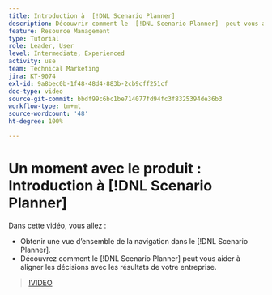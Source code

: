 ```yaml
---
title: Introduction à  [!DNL Scenario Planner]
description: Découvrir comment le  [!DNL Scenario Planner]  peut vous aider à aligner vos décisions sur les résultats de votre entreprise. Découvrir comment naviguer [!DNL Scenario Planner].
feature: Resource Management
type: Tutorial
role: Leader, User
level: Intermediate, Experienced
activity: use
team: Technical Marketing
jira: KT-9074
exl-id: 9a8bec0b-1f48-48d4-883b-2cb9cff251cf
doc-type: video
source-git-commit: bbdf99c6bc1be714077fd94fc3f8325394de36b3
workflow-type: tm+mt
source-wordcount: '48'
ht-degree: 100%

---
```


# Un moment avec le produit : Introduction à [!DNL Scenario Planner]

Dans cette vidéo, vous allez :

* Obtenir une vue d’ensemble de la navigation dans le [!DNL Scenario Planner].
* Découvrez comment le [!DNL Scenario Planner] peut vous aider à aligner les décisions avec les résultats de votre entreprise.

>[!VIDEO](https://video.tv.adobe.com/v/335316/?quality=12&learn=on&enablevpops=1)
